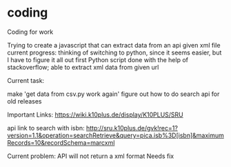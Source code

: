 # coding
Coding for work

Trying to create a javascript that can extract data from an api given xml file
current progress: thinking of switching to python, since it seems easier, but I have to figure it all out first
Python script done with the help of stackoverflow; able to extract xml data from given url

Current task:

make 'get data from csv.py work again'
figure out how to do search api for old releases


Important Links:
https://wiki.k10plus.de/display/K10PLUS/SRU

api link to search with isbn:
http://sru.k10plus.de/gvk!rec=1?version=1.1&operation=searchRetrieve&query=pica.isb%3D[isbn]&maximumRecords=10&recordSchema=marcxml

Current problem:
API will not return a xml format
Needs fix
